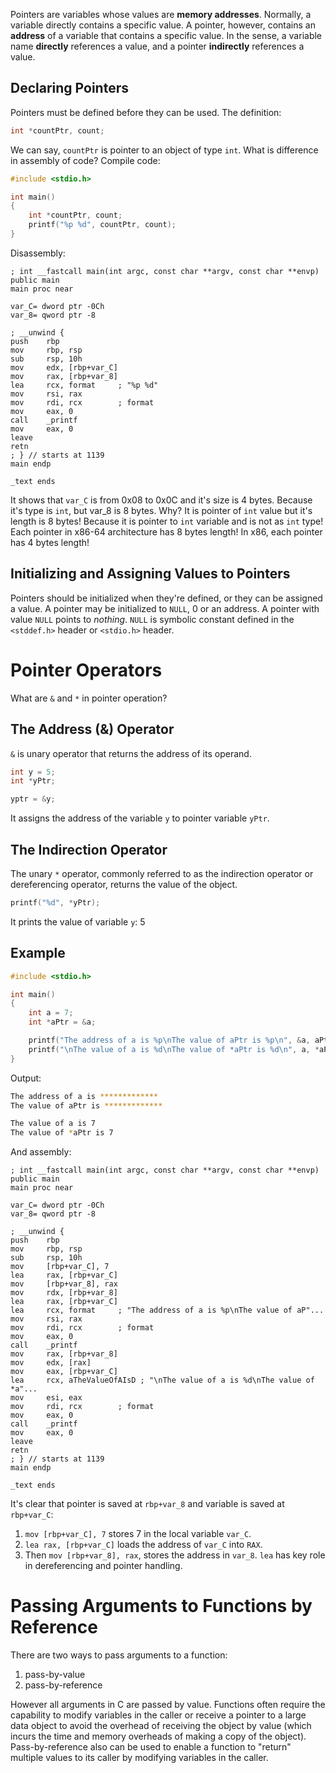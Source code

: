Pointers are variables whose values are **memory addresses**. Normally, a variable directly contains a specific value. A pointer, however, contains an **address** of a variable that contains a specific value. In the sense, a variable name **directly** references a value, and a pointer **indirectly** references a value.
## Declaring Pointers
Pointers must be defined before they can be used. The definition:
```C
int *countPtr, count;
```
We can say, `countPtr` is pointer to an object of type `int`. What is difference in assembly of code?
Compile code:
```C
#include <stdio.h>

int main()
{
    int *countPtr, count;
    printf("%p %d", countPtr, count);
}
```
Disassembly:
```Assembly
; int __fastcall main(int argc, const char **argv, const char **envp)
public main
main proc near

var_C= dword ptr -0Ch
var_8= qword ptr -8

; __unwind {
push    rbp
mov     rbp, rsp
sub     rsp, 10h
mov     edx, [rbp+var_C]
mov     rax, [rbp+var_8]
lea     rcx, format     ; "%p %d"
mov     rsi, rax
mov     rdi, rcx        ; format
mov     eax, 0
call    _printf
mov     eax, 0
leave
retn
; } // starts at 1139
main endp

_text ends
```
It shows that `var_C` is from 0x08 to 0x0C and it's size is 4 bytes. Because it's type is `int`, but var_8 is 8 bytes. Why? It is pointer of `int` value but it's length is 8 bytes!
Because it is pointer to `int` variable and is not as `int` type! Each pointer in x86-64 architecture has 8 bytes length! In x86, each pointer has 4 bytes length!
## Initializing and Assigning Values to Pointers
Pointers should be initialized when they're defined, or they can be assigned a value. A pointer may be initialized to `NULL`, 0 or an address. A pointer with value `NULL` points to *nothing*. `NULL` is symbolic constant defined in the `<stddef.h>` header or `<stdio.h>` header. 

# Pointer Operators
What are `&` and `*` in pointer operation?
## The Address (&) Operator
`&` is unary operator that returns the address of its operand.
```C
int y = 5;
int *yPtr;

yptr = &y;
```
It assigns the address of the variable `y` to pointer variable `yPtr`.

## The Indirection Operator
The unary `*` operator, commonly referred to as the indirection operator or dereferencing operator, returns the value of the object.
```C
printf("%d", *yPtr);
```
It prints the value of variable `y`: 5
## Example
```C
#include <stdio.h>

int main()
{
    int a = 7;
    int *aPtr = &a;

    printf("The address of a is %p\nThe value of aPtr is %p\n", &a, aPtr);
    printf("\nThe value of a is %d\nThe value of *aPtr is %d\n", a, *aPtr);
}
```
Output:
```bash
The address of a is *************
The value of aPtr is *************

The value of a is 7
The value of *aPtr is 7
```
And assembly:
```Assembly
; int __fastcall main(int argc, const char **argv, const char **envp)
public main
main proc near

var_C= dword ptr -0Ch
var_8= qword ptr -8

; __unwind {
push    rbp
mov     rbp, rsp
sub     rsp, 10h
mov     [rbp+var_C], 7
lea     rax, [rbp+var_C]
mov     [rbp+var_8], rax
mov     rdx, [rbp+var_8]
lea     rax, [rbp+var_C]
lea     rcx, format     ; "The address of a is %p\nThe value of aP"...
mov     rsi, rax
mov     rdi, rcx        ; format
mov     eax, 0
call    _printf
mov     rax, [rbp+var_8]
mov     edx, [rax]
mov     eax, [rbp+var_C]
lea     rcx, aTheValueOfAIsD ; "\nThe value of a is %d\nThe value of *a"...
mov     esi, eax
mov     rdi, rcx        ; format
mov     eax, 0
call    _printf
mov     eax, 0
leave
retn
; } // starts at 1139
main endp

_text ends
```
It's clear that pointer is saved at `rbp+var_8` and variable is saved at `rbp+var_C`:
1. `mov [rbp+var_C], 7` stores 7 in the local variable `var_C`. 
2. `lea rax, [rbp+var_C]` loads the address of `var_C` into `RAX`. 
3. Then `mov [rbp+var_8], rax`, stores the address in `var_8`.
`lea` has key role in dereferencing and pointer handling. 

# Passing Arguments to Functions by Reference
There are two ways to pass arguments to a function:
1. pass-by-value
2. pass-by-reference

However all arguments in C are passed by value. Functions often require the capability to modify variables in the caller or receive a pointer to a large data object to avoid the overhead of receiving the object by value (which incurs the time and memory overheads of making a copy of the object).
Pass-by-reference also can be used to enable a function to "return" multiple values to its caller by modifying variables in the caller.
